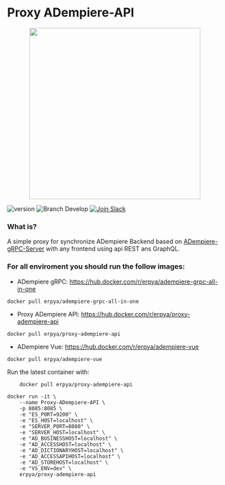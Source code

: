 Proxy ADempiere-API
==============

<div align="center"><img src="https://camo.githubusercontent.com/911c5d54ded447403e56de3f96f332c06bceb8bd/68747470733a2f2f75706c6f61642e77696b696d656469612e6f72672f77696b6970656469612f636f6d6d6f6e732f622f62312f4164656d70696572652d6c6f676f2e706e67" style="text-align:center;" width="400" /></div>

![version](https://img.shields.io/badge/node-v10.x-blue.svg)
![Branch Develop](https://img.shields.io/badge/dev%20branch-develop-blue.svg)
<a href="http://slack.vuestorefront.io">![Join Slack](https://img.shields.io/badge/community%20chat-slack-FF1493.svg)</a>

### What is?
A simple proxy for synchronize ADempiere Backend based on [ADempiere-gRPC-Server](https://github.com/adempiere/adempiere-gRPC-Server) with any frontend using api REST ans GraphQL.


### For all enviroment you should run the follow images:
- ADempiere gRPC: https://hub.docker.com/r/erpya/adempiere-grpc-all-in-one
```shell
docker pull erpya/adempiere-grpc-all-in-one
```
- Proxy ADempiere API: https://hub.docker.com/r/erpya/proxy-adempiere-api
```shell
docker pull erpya/proxy-adempiere-api
```
- ADempiere Vue: https://hub.docker.com/r/erpya/adempiere-vue
```shell
docker pull erpya/adempiere-vue
```

Run the latest container with:
```shell
    docker pull erpya/proxy-adempiere-api
```

```shell
docker run -it \
    --name Proxy-ADempiere-API \
	-p 8085:8085 \
	-e "ES_PORT=9200" \
	-e "ES_HOST=localhost" \
	-e "SERVER_PORT=8080" \
	-e "SERVER_HOST=localhost" \
	-e "AD_BUSINESSHOST=localhost" \
	-e "AD_ACCESSHOST=localhost" \
	-e "AD_DICTIONARYHOST=localhost" \
	-e "AD_ACCESSAPIHOST=localhost" \
	-e "AD_STOREHOST=localhost" \
	-e "VS_ENV=dev" \
	erpya/proxy-adempiere-api
```
